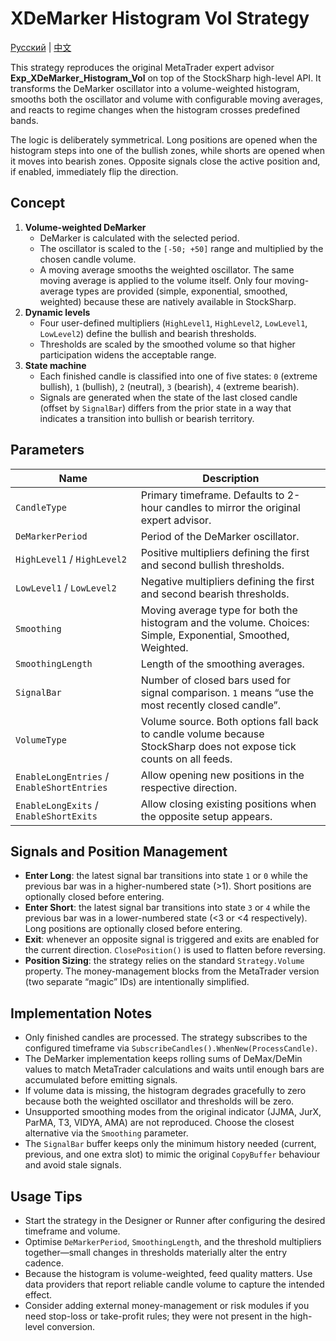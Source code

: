 # XDeMarker Histogram Vol Strategy
[Русский](README_ru.md) | [中文](README_cn.md)

This strategy reproduces the original MetaTrader expert advisor **Exp_XDeMarker_Histogram_Vol** on top of the StockSharp high-level API. It transforms the DeMarker oscillator into a volume-weighted histogram, smooths both the oscillator and volume with configurable moving averages, and reacts to regime changes when the histogram crosses predefined bands.

The logic is deliberately symmetrical. Long positions are opened when the histogram steps into one of the bullish zones, while shorts are opened when it moves into bearish zones. Opposite signals close the active position and, if enabled, immediately flip the direction.

## Concept

1. **Volume-weighted DeMarker**
   - DeMarker is calculated with the selected period.
   - The oscillator is scaled to the `[-50; +50]` range and multiplied by the chosen candle volume.
   - A moving average smooths the weighted oscillator. The same moving average is applied to the volume itself. Only four moving-average types are provided (simple, exponential, smoothed, weighted) because these are natively available in StockSharp.
2. **Dynamic levels**
   - Four user-defined multipliers (`HighLevel1`, `HighLevel2`, `LowLevel1`, `LowLevel2`) define the bullish and bearish thresholds.
   - Thresholds are scaled by the smoothed volume so that higher participation widens the acceptable range.
3. **State machine**
   - Each finished candle is classified into one of five states: `0` (extreme bullish), `1` (bullish), `2` (neutral), `3` (bearish), `4` (extreme bearish).
   - Signals are generated when the state of the last closed candle (offset by `SignalBar`) differs from the prior state in a way that indicates a transition into bullish or bearish territory.

## Parameters

| Name | Description |
| --- | --- |
| `CandleType` | Primary timeframe. Defaults to 2-hour candles to mirror the original expert advisor. |
| `DeMarkerPeriod` | Period of the DeMarker oscillator. |
| `HighLevel1` / `HighLevel2` | Positive multipliers defining the first and second bullish thresholds. |
| `LowLevel1` / `LowLevel2` | Negative multipliers defining the first and second bearish thresholds. |
| `Smoothing` | Moving average type for both the histogram and the volume. Choices: Simple, Exponential, Smoothed, Weighted. |
| `SmoothingLength` | Length of the smoothing averages. |
| `SignalBar` | Number of closed bars used for signal comparison. `1` means “use the most recently closed candle”. |
| `VolumeType` | Volume source. Both options fall back to candle volume because StockSharp does not expose tick counts on all feeds. |
| `EnableLongEntries` / `EnableShortEntries` | Allow opening new positions in the respective direction. |
| `EnableLongExits` / `EnableShortExits` | Allow closing existing positions when the opposite setup appears. |

## Signals and Position Management

- **Enter Long**: the latest signal bar transitions into state `1` or `0` while the previous bar was in a higher-numbered state (>1). Short positions are optionally closed before entering.
- **Enter Short**: the latest signal bar transitions into state `3` or `4` while the previous bar was in a lower-numbered state (<3 or <4 respectively). Long positions are optionally closed before entering.
- **Exit**: whenever an opposite signal is triggered and exits are enabled for the current direction. `ClosePosition()` is used to flatten before reversing.
- **Position Sizing**: the strategy relies on the standard `Strategy.Volume` property. The money-management blocks from the MetaTrader version (two separate “magic” IDs) are intentionally simplified.

## Implementation Notes

- Only finished candles are processed. The strategy subscribes to the configured timeframe via `SubscribeCandles().WhenNew(ProcessCandle)`.
- The DeMarker implementation keeps rolling sums of DeMax/DeMin values to match MetaTrader calculations and waits until enough bars are accumulated before emitting signals.
- If volume data is missing, the histogram degrades gracefully to zero because both the weighted oscillator and thresholds will be zero.
- Unsupported smoothing modes from the original indicator (JJMA, JurX, ParMA, T3, VIDYA, AMA) are not reproduced. Choose the closest alternative via the `Smoothing` parameter.
- The `SignalBar` buffer keeps only the minimum history needed (current, previous, and one extra slot) to mimic the original `CopyBuffer` behaviour and avoid stale signals.

## Usage Tips

- Start the strategy in the Designer or Runner after configuring the desired timeframe and volume.
- Optimise `DeMarkerPeriod`, `SmoothingLength`, and the threshold multipliers together—small changes in thresholds materially alter the entry cadence.
- Because the histogram is volume-weighted, feed quality matters. Use data providers that report reliable candle volume to capture the intended effect.
- Consider adding external money-management or risk modules if you need stop-loss or take-profit rules; they were not present in the high-level conversion.
